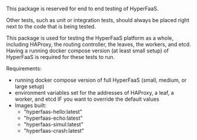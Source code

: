 This package is reserved for end to end testing of HyperFaaS.

Other tests, such as unit or integration tests, should always be placed right next to the code that is being tested.

This package is used for testing the HyperFaaS platform as a whole, including HAProxy, the routing controller, the leaves, the workers, and etcd.
Having a running docker compose version (at least small setup) of HyperFaaS is required for these tests to run.

Requirements:

- running docker compose version of  full HyperFaaS (small, medium, or large setup)
- environment variables set for the addresses of HAProxy, a leaf, a worker, and etcd IF you want to override the default values
- Images built:
  - "hyperfaas-hello:latest"
  - "hyperfaas-echo:latest"
  - "hyperfaas-simul:latest"
  - "hyperfaas-crash:latest"